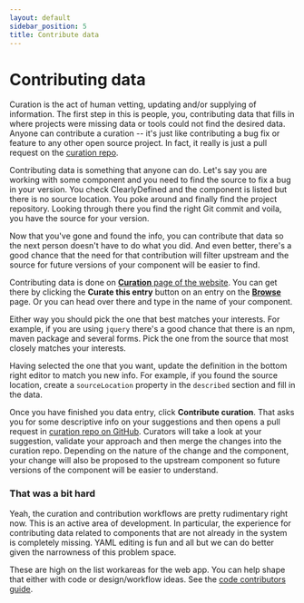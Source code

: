 ```yaml
---
layout: default
sidebar_position: 5
title: Contribute data
---
```


# Contributing data

Curation is the act of human vetting, updating and/or supplying of information.
The first step in this is people, you, contributing data that fills in where projects were
missing data or tools could not find the desired data. Anyone can contribute a curation -- it's
just like contributing a bug fix or feature to any other open source project. In fact, it really
is just a pull request on the [curation repo](https://github.com/clearlydefined/curated-data).

Contributing data is something that anyone can do. Let's say you are working with some
component and you need to find the source to fix a bug in your version. You check ClearlyDefined
and the component is listed but there is no source location. You poke around and finally find
the project repository. Looking through there you find the right Git commit and voila,
you have the source for your version.

Now that you've gone and found the info, you can contribute that data so the next person doesn't
have to do what you did. And even better, there's a good chance that the need for that contribution
will filter upstream and the source for future versions of your component will be easier to find.

Contributing data is done on [**Curation** page of the website](https://clearlydefined.io/curate).
You can get there by clicking the **Curate this entry** button on an entry on the
[**Browse**](https://clearlydefined.io/definitions) page. Or you can head over there and type in
the name of your component.

Either way you should pick the one that best matches your
interests. For example, if you are using `jquery` there's a good chance that there is an npm, maven
package and several forms. Pick the one from the source that most closely matches your interests.

Having selected the one that you want, update the definition in the bottom right editor to match
you new info. For example, if you found the source location, create a `sourceLocation` property
in the `described` section and fill in the data.

Once you have finished you data entry, click **Contribute curation**. That asks you for
some descriptive info on your suggestions and then opens a pull request in
[curation repo on GitHub](https://github.com/clearlydefined/curated-data). Curators will take a
look at your suggestion, validate your approach and then merge the changes into the curation repo.
Depending on the nature of the change and the component, your change will also be proposed to the
upstream component so future versions of the component will be easier to understand.

### That was a bit hard

Yeah, the curation and contribution workflows are pretty rudimentary right now. This is an active
area of development. In particular, the experience for contributing data related to components
that are not already in the system is completely missing. YAML editing is fun and all but
we can do better given the narrowness of this problem space.

These are high on the list workareas for the web app. You can help shape that either with code
or design/workflow ideas. See the [code contributors guide](contributing-code).

